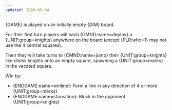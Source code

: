 ```yaml
---
updated: 2020-05-04
---
```


{GAME} is played on an initially empty {DIM} board.

For their first turn players will each {CMND:name=deploy} a {UNIT:group=knights} anywhere on the board (except {PLR:who=1} may not use the 4 central squares).

Then they will take turns to {CMND:name=jump} their {UNIT:group=knights} like chess knights onto an empty square, spawning a {UNIT:group=marks} in the vacated square.

Win by:

- {ENDGAME:name=winline}: Form a line in any direction of 4 or more {UNIT:group=marks}
- {ENDGAME:name=starvation}: Block in the opponent {UNIT:group=knights}
